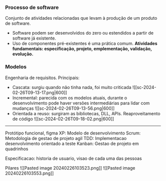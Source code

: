 ### Processo de software
Conjunto de atividades relacionadas que levam à produção de um produto de software.
- Software podem ser desenvolvidos do zero ou estendidos a partir de software já existente.
- Uso de componentes pré-existentes é uma prática comum.
**Atividades fundamentais: especificação, projeto, emplementação, validação, evolução.**

### Modelos
Engenharia de requisitos. Principais:
- Cascata: surgiu quando não tinha nada, foi muito criticada
![[sc-2024-02-26T09-13-17.png|600]]
- Incremental: parecida com os modelos atuais, durante o desenvolvimento pode haver versões intermediárias para lidar com mudanças
![[sc-2024-02-26T09-13-56.png|600]]
- Orientada a reuso: surgiram as bibliotecas, DLL, APIs. Reaproveitamento de código
![[sc-2024-02-26T09-18-02.png|600]]

___
Protótipo funcional, figma
XP: Modelo de desenvolvimento
Scrum: Metodologia de gestao de projeto agil
TDD: Implementacao desenvolvimento orientado a teste
Kanban: Gestao de projeto em quadrinhos


Especificacao: historia de usuario, visao de cada uma das pessoas

Pilares
![[Pasted image 20240226103523.png]]
![[Pasted image 20240226103553.png]]